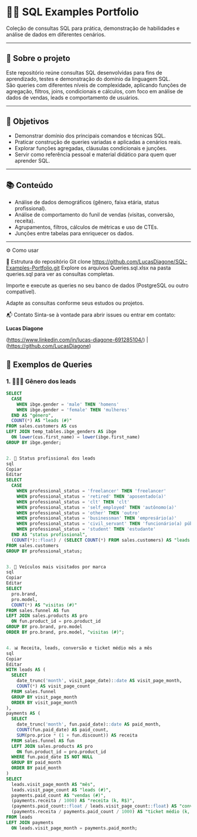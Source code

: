 # 🧑‍💻 SQL Examples Portfolio

Coleção de consultas SQL para prática, demonstração de habilidades e análise de dados em diferentes cenários.

---

## 📖 Sobre o projeto

Este repositório reúne consultas SQL desenvolvidas para fins de aprendizado, testes e demonstração do domínio da linguagem SQL.  
São queries com diferentes níveis de complexidade, aplicando funções de agregação, filtros, joins, condicionais e cálculos, com foco em análise de dados de vendas, leads e comportamento de usuários.

---

## 🎯 Objetivos

- Demonstrar domínio dos principais comandos e técnicas SQL.  
- Praticar construção de queries variadas e aplicadas a cenários reais.  
- Explorar funções agregadas, cláusulas condicionais e junções.  
- Servir como referência pessoal e material didático para quem quer aprender SQL.

---

## 📚 Conteúdo

- Análise de dados demográficos (gênero, faixa etária, status profissional).  
- Análise de comportamento do funil de vendas (visitas, conversão, receita).  
- Agrupamentos, filtros, cálculos de métricas e uso de CTEs.  
- Junções entre tabelas para enriquecer os dados.

---
⚙️ Como usar

📂 Estrutura do repositório
Git clone https://github.com/LucasDiagone/SQL-Examples-Portfolio.git
Explore os arquivos Queries.sql.xlsx na pasta queries.sql para ver as consultas completas.

Importe e execute as queries no seu banco de dados (PostgreSQL ou outro compatível).

Adapte as consultas conforme seus estudos ou projetos.

📬 Contato
Sinta-se à vontade para abrir issues ou entrar em contato:

**Lucas Diagone**

(https://www.linkedin.com/in/lucas-diagone-691285104/) | (https://github.com/LucasDiagone)

## 📝 Exemplos de Queries

### 1. 🧑‍🤝‍🧑 Gênero dos leads

```sql
SELECT
  CASE
    WHEN ibge.gender = 'male' THEN 'homens'
    WHEN ibge.gender = 'female' THEN 'mulheres'
  END AS "gênero",
  COUNT(*) AS "leads (#)"
FROM sales.customers AS cus
LEFT JOIN temp_tables.ibge_genders AS ibge
  ON lower(cus.first_name) = lower(ibge.first_name)
GROUP BY ibge.gender;


2. 💼 Status profissional dos leads
sql
Copiar
Editar
SELECT
  CASE
    WHEN professional_status = 'freelancer' THEN 'freelancer'
    WHEN professional_status = 'retired' THEN 'aposentado(a)'
    WHEN professional_status = 'clt' THEN 'clt'
    WHEN professional_status = 'self_employed' THEN 'autônomo(a)'    
    WHEN professional_status = 'other' THEN 'outro'
    WHEN professional_status = 'businessman' THEN 'empresário(a)'
    WHEN professional_status = 'civil_servant' THEN 'funcionário(a) público(a)'
    WHEN professional_status = 'student' THEN 'estudante'
  END AS "status profissional",
  (COUNT(*)::float) / (SELECT COUNT(*) FROM sales.customers) AS "leads (%)"
FROM sales.customers
GROUP BY professional_status;


3. 🚗 Veículos mais visitados por marca
sql
Copiar
Editar
SELECT
  pro.brand,
  pro.model,
  COUNT(*) AS "visitas (#)"
FROM sales.funnel AS fun
LEFT JOIN sales.products AS pro
  ON fun.product_id = pro.product_id
GROUP BY pro.brand, pro.model
ORDER BY pro.brand, pro.model, "visitas (#)";


4. 📊 Receita, leads, conversão e ticket médio mês a mês
sql
Copiar
Editar
WITH leads AS (
  SELECT
    date_trunc('month', visit_page_date)::date AS visit_page_month,
    COUNT(*) AS visit_page_count
  FROM sales.funnel
  GROUP BY visit_page_month
  ORDER BY visit_page_month
),
payments AS (
  SELECT
    date_trunc('month', fun.paid_date)::date AS paid_month,
    COUNT(fun.paid_date) AS paid_count,
    SUM(pro.price * (1 + fun.discount)) AS receita
  FROM sales.funnel AS fun
  LEFT JOIN sales.products AS pro
    ON fun.product_id = pro.product_id
  WHERE fun.paid_date IS NOT NULL
  GROUP BY paid_month
  ORDER BY paid_month
)
SELECT
  leads.visit_page_month AS "mês",
  leads.visit_page_count AS "leads (#)",
  payments.paid_count AS "vendas (#)",
  (payments.receita / 1000) AS "receita (k, R$)",
  (payments.paid_count::float / leads.visit_page_count::float) AS "conversão (%)",
  (payments.receita / payments.paid_count / 1000) AS "ticket médio (k, R$)"
FROM leads
LEFT JOIN payments
  ON leads.visit_page_month = payments.paid_month;


